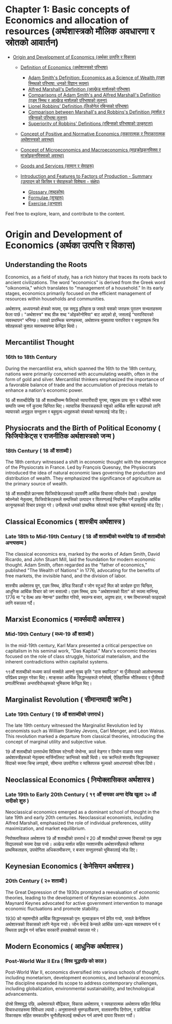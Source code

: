# Chapter 1: Basic concepts of Economics and allocation of resources (अर्थशास्त्रको मौलिक अवधारणा र स्रोतको आवार्तन)

-  [Origin and Development of Economics (अर्थका उत्पत्ति र विकास)](#origin-and-development-of-economics)

   -  [Definition of Economics (अर्थशास्त्रको परिभाषा)](#definition-of-economics)

      -  [Adam Smith's Definition: Economics as a Science of Wealth (एडम स्मिथको परिभाषा: धनको विज्ञान रूपमा)](#adam-smiths-definition-economics-as-a-science-of-wealth)
      -  [Alfred Marshall's Definition (आल्फ्रेड मार्शलको परिभाषा)](#alfred-marshalls-definition)
      -  [Comparisons of Adam Smith's and Alfred Marshall's Definition (एडम स्मिथ र आल्फ्रेड मार्शलको परिभाषाको तुलना)](#comparisons-of-adam-smiths-and-alfred-marshalls-definition)
      -  [Lionel Robbins' Definition (लिओनेल रबिन्सको परिभाषा)](#lionel-robbins-definition)
      -  [Comparison between Marshall's and Robbins's Definition (मार्शल र रबिन्सको परिभाषा तुलना)](#comparison-between-marshalls-and-robbinss-definition)
      -  [Superiority of Robbins' Definitions (रबिन्सको परिभाषाको उत्कृष्टता)](#superiority-of-robbins-definitions)

   -  [Concept of Positive and Normative Economics (सकारात्मक र निराकारात्मक अर्थशास्त्रको अवस्था)](#concept-of-positive-and-normative-economics)
   -  [Concept of Microeconomics and Macroeconomics (माइक्रोइकनमिक्स र माक्रोइकनमिक्सको अवस्था)](#concept-of-microeconomics-and-macroeconomics)
   -  [Goods and Services (सामान र सेवाहरू)](#goods-and-services)
   -  [Introduction and Features to Factors of Production - Summary (उत्पादन को किसिम र सेवाहरूको विशेषता - संक्षेप)](#introduction-and-features-to-factors-of-production-summary)
      -  [Glossary (शब्दकोष)](#glossary)
      -  [Formulae (सूत्रहरू)](#formulae)
      -  [Exercise (अभ्यास)](#exercise)

Feel free to explore, learn, and contribute to the content.

# Origin and Development of Economics (अर्थका उत्पत्ति र विकास)

## Understanding the Roots

Economics, as a field of study, has a rich history that traces its roots back to ancient civilizations. The word "economics" is derived from the Greek word "oikonomia," which translates to "management of a household." In its early stages, economics primarily focused on the efficient management of resources within households and communities.

अर्थशास्त्र, अध्ययनको क्षेत्रको रूपमा, एक समृद्ध इतिहास छ जसले यसको जराहरू पुरातन सभ्यताहरूमा फेला पार्छ। "अर्थशास्त्र" शब्द ग्रीक शब्द "ओइकोनोमिया" बाट आएको हो, जसलाई "घरपरिवारको व्यवस्थापन" भनिन्छ। यसको प्रारम्भिक चरणहरूमा, अर्थशास्त्र मुख्यतया घरपरिवार र समुदायहरू भित्र स्रोतहरूको कुशल व्यवस्थापनमा केन्द्रित थियो।

## Mercantilist Thought

### **16th to 18th Century**

During the mercantilist era, which spanned the 16th to the 18th century, nations were primarily concerned with accumulating wealth, often in the form of gold and silver. Mercantilist thinkers emphasized the importance of a favorable balance of trade and the accumulation of precious metals to enhance a nation's economic power.

16 औं शताब्दीदेखि 18 औं शताब्दीसम्म फैलिएको व्यापारीवादी युगमा, राष्ट्रहरू प्रायः सुन र चाँदीको रूपमा सम्पत्ति जम्मा गर्ने कुरामा चिन्तित थिए। व्यापारिक विचारकहरूले राष्ट्रको आर्थिक शक्ति बढाउनको लागि व्यापारको अनुकूल सन्तुलन र बहुमूल्य धातुहरूको संचयको महत्त्वलाई जोड दिए।

## Physiocrats and the Birth of Political Economy ( फिजियोक्रेट्स र राजनीतिक अर्थशास्त्रको जन्म )

### **18th Century ( 18 औं शताब्दी )**

The 18th century witnessed a shift in economic thought with the emergence of the Physiocrats in France. Led by François Quesnay, the Physiocrats introduced the idea of natural economic laws governing the production and distribution of wealth. They emphasized the significance of agriculture as the primary source of wealth.

18 औं शताब्दीले फ्रान्समा फिजियोक्रेटहरूको उदयसँगै आर्थिक विचारमा परिवर्तन देख्यो। फ्रान्कोइस क्वेस्नेको नेतृत्वमा, फिजियोक्रेटहरूले सम्पत्तिको उत्पादन र वितरणलाई नियन्त्रित गर्ने प्राकृतिक आर्थिक कानूनहरूको विचार प्रस्तुत गरे। उनीहरूले धनको प्राथमिक स्रोतको रूपमा कृषिको महत्त्वलाई जोड दिए।

## Classical Economics ( शास्त्रीय अर्थशास्त्र )

### **Late 18th to Mid-19th Century ( 18 औं शताब्दीको मध्यदेखि 19 औं शताब्दीको अन्त्यसम्म )**

The classical economics era, marked by the works of Adam Smith, David Ricardo, and John Stuart Mill, laid the foundation for modern economic thought. Adam Smith, often regarded as the "father of economics," published "The Wealth of Nations" in 1776, advocating for the benefits of free markets, the invisible hand, and the division of labor.

शास्त्रीय अर्थशास्त्र युग, एडम स्मिथ, डेभिड रिकार्डो र जोन स्टुअर्ट मिल को कार्यहरु द्वारा चिन्हित, आधुनिक आर्थिक विचार को जग बसाल्यो। एडम स्मिथ, प्रायः "अर्थशास्त्रको पिता" को रूपमा मानिन्छ, 1776 मा "द वेल्थ अफ नेशन्स" प्रकाशित गरियो, स्वतन्त्र बजार, अदृश्य हात, र श्रम विभाजनको फाइदाको लागि वकालत गर्दै।

## Marxist Economics ( मार्क्सवादी अर्थशास्त्र )

### **Mid-19th Century ( मध्य-19 औं शताब्दी )**

In the mid-19th century, Karl Marx presented a critical perspective on capitalism in his seminal work, "Das Kapital." Marx's economic theories focused on the role of class struggle, historical materialism, and the inherent contradictions within capitalist systems.

१९औं शताब्दीको मध्यमा कार्ल मार्क्सले आफ्नो मुख्य कृति "दास क्यापिटल" मा पुँजीवादको आलोचनात्मक परिप्रेक्ष्य प्रस्तुत गरेका थिए। माक्र्सका आर्थिक सिद्धान्तहरूले वर्गसंघर्ष, ऐतिहासिक भौतिकवाद र पुँजीवादी प्रणालीभित्रका अन्तरविरोधहरूको भूमिकामा केन्द्रित थिए।

## Marginalist Revolution ( सीमान्तवादी क्रान्ति )

### **Late 19th Century ( 19 औं शताब्दीको उत्तरार्ध )**

The late 19th century witnessed the Marginalist Revolution led by economists such as William Stanley Jevons, Carl Menger, and Léon Walras. This revolution marked a departure from classical theories, introducing the concept of marginal utility and subjective value.

19 औं शताब्दीको उत्तरार्धमा विलियम स्टेनली जेभोन्स, कार्ल मेङ्गर र लियोन वाल्रास जस्ता अर्थशास्त्रीहरूको नेतृत्वमा मार्जिनलिस्ट क्रान्तिको साक्षी थियो। यस क्रान्तिले शास्त्रीय सिद्धान्तहरूबाट विदाको रूपमा चिन्ह लगाइयो, सीमान्त उपयोगिता र व्यक्तिपरक मूल्यको अवधारणाको परिचय दियो।

## Neoclassical Economics ( नियोक्लासिकल अर्थशास्त्र )

### **Late 19th to Early 20th Century ( १९ औं सयका अन्त देखि खुला २० औं सदीको शुरु )**

Neoclassical economics emerged as a dominant school of thought in the late 19th and early 20th centuries. Neoclassical economists, including Alfred Marshall, emphasized the role of individual preferences, utility maximization, and market equilibrium.

नियोक्लासिकल अर्थशास्त्र 19 औं शताब्दीको उत्तरार्ध र 20 औं शताब्दीको प्रारम्भमा विचारको एक प्रमुख विद्यालयको रूपमा देखा पर्‍यो। अल्फ्रेड मार्शल सहित नवशास्त्रीय अर्थशास्त्रीहरूले व्यक्तिगत प्राथमिकताहरू, उपयोगिता अधिकतमीकरण, र बजार सन्तुलनको भूमिकालाई जोड दिए।

## Keynesian Economics ( केनेसियन अर्थशास्त्र )

### **20th Century ( २० शताब्दी )**

The Great Depression of the 1930s prompted a reevaluation of economic theories, leading to the development of Keynesian economics. John Maynard Keynes advocated for active government intervention to manage economic fluctuations and promote stability.

1930 को महामन्दीले आर्थिक सिद्धान्तहरूको पुन: मूल्याङ्कन गर्न प्रेरित गर्‍यो, जसले केनेसियन अर्थशास्त्रको विकासको लागि नेतृत्व गर्‍यो। जोन मेनार्ड केन्सले आर्थिक उतार-चढाव व्यवस्थापन गर्न र स्थिरता प्रवर्द्धन गर्न सक्रिय सरकारी हस्तक्षेपको वकालत गरे।

## Modern Economics ( आधुनिक अर्थशास्त्र )

### **Post-World War II Era ( विश्व युद्धपछि को काल )**

Post-World War II, economics diversified into various schools of thought, including monetarism, development economics, and behavioral economics. The discipline expanded its scope to address contemporary challenges, including globalization, environmental sustainability, and technological advancements.

दोस्रो विश्वयुद्ध पछि, अर्थशास्त्रले मौद्रिकता, विकास अर्थशास्त्र, र व्यवहारात्मक अर्थशास्त्र सहित विभिन्न विचारधाराहरूमा विविधता ल्यायो। अनुशासनले भूमण्डलीकरण, वातावरणीय दिगोपन, र प्राविधिक विकासहरू सहित समकालीन चुनौतीहरूलाई सम्बोधन गर्न आफ्नो दायरा विस्तार गर्यो।
